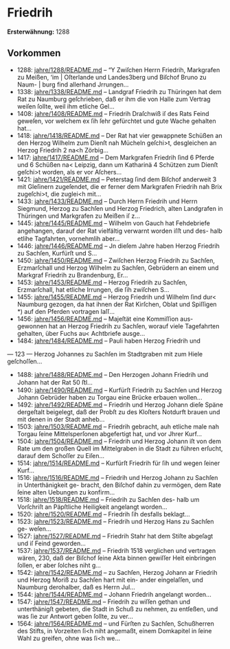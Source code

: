 # Friedrih

**Ersterwähnung:** 1288

## Vorkommen
- 1288: [jahre/1288/README.md](../jahre/1288/README.md) – “Y Zwiſchen Herrn Friedrih, Markgrafen zu Meißen, ‘im
| Oſterlande und Landes3berg und Biſchof Bruno zu Naum-
| burg find allerhand Jrrungen...
- 1338: [jahre/1338/README.md](../jahre/1338/README.md) – Landgraf Friedrih zu Thüringen hat dem Rat zu
Naumburg geſchrieben, daß er ihm die von Halle zum
Vertrag weiſen ſollte, weil ihm etliche Gel...
- 1408: [jahre/1408/README.md](../jahre/1408/README.md) – Friedrih Draſchwiß iſ des Rats Feind geweſen, vor
welchem ex ſih ſehr gefürchtet und gute Wache gehalten
hat...
- 1418: [jahre/1418/README.md](../jahre/1418/README.md) – Der Rat hat vier gewappnete Schüßen an den Herzog
Wilhelm zum Dienſt nah Mücheln geſchi>t, desgleichen
an Herzog Friedrih 2 na<h Zörbig...
- 1417: [jahre/1417/README.md](../jahre/1417/README.md) – Dem Markgrafen Friedrih ſind 6 Pferde und 6
Schüßen na< Leipzig, dann um Katharinä 4 Schützen
zum Dienſt geſchi>t worden, als er vor Aſchers...
- 1421: [jahre/1421/README.md](../jahre/1421/README.md) – Peterstag ſind dem Biſchof anderweit 3 mit
Gleſinern zugeſendet, die er ferner dem Markgrafen
Friedrih nah Brix zugeſchi>t, die zuglei<h mit...
- 1433: [jahre/1433/README.md](../jahre/1433/README.md) – Durch Herrn Friedrih und Herrn Siegmund, Herzog
zu Sachſen und Herzog Friedrich, alten Landgrafen in
Thüringen und Markgrafen zu Meißen iſ z...
- 1445: [jahre/1445/README.md](../jahre/1445/README.md) – Wilhelm von Gauch hat Fehdebriefe angehangen,
darauf der Rat vielfältig verwarnt worden iſﬅ und des-
halb etlihe Tagfahrten, vornehmlih aber...
- 1446: [jahre/1446/README.md](../jahre/1446/README.md) – Jn dieſem Jahre haben Herzog Friedrih zu Sachſen,
Kurfürſt und S...
- 1450: [jahre/1450/README.md](../jahre/1450/README.md) – Zwiſchen Herzog Friedrih zu Sachſen, Erzmarſchall
und Herzog Wilhelm zu Sachſen, Gebrüdern an einem
und Markgraf Friedrih zu Brandenburg, Er...
- 1453: [jahre/1453/README.md](../jahre/1453/README.md) – Herzog Friedrih zu Sachſen, Erzmarſchall, hat etliche
Irrungen, die ſih zwiſchen S...
- 1455: [jahre/1455/README.md](../jahre/1455/README.md) – Herzog Friedrih und Wilhelm ſind dur< Naumburg
gezogen, da hat ihnen der Rat Kirſchen, Oblat und
Spiſſigen *) auf den Pferden vortragen laſſ...
- 1456: [jahre/1456/README.md](../jahre/1456/README.md) – Majeſtät eine Kommiſſion aus-
gewonnen hat an Herzog Friedrih zu Sachſen, worauf
viele Tagefahrten gehalten, über Fuchs au< Achtbriefe
ausge...
- 1484: [jahre/1484/README.md](../jahre/1484/README.md) – Pauli haben Herzog Friedrih und


— 123 —
Herzog Johannes zu Sachſen im Stadtgraben mit zum
Hiele geſchoſſen...
- 1488: [jahre/1488/README.md](../jahre/1488/README.md) – Den Herzogen Johann Friedrih und Johann hat der
Rat 50 ﬅl...
- 1490: [jahre/1490/README.md](../jahre/1490/README.md) – Kurfürſt Friedrih zu Sachſen und Herzog Johann
Gebrüder haben zu Torgau eine Brücke erbauen wollen...
- 1492: [jahre/1492/README.md](../jahre/1492/README.md) – Friedrih und Herzog
Johann dieſe Späne dergeſtalt beigelegt, daß der Probſt
zu des Kloſters Notdurft brauen und mit denen in der
Stadt anheb...
- 1503: [jahre/1503/README.md](../jahre/1503/README.md) – Friedrih gebracht, auh etliche
male nah Torgau ſeine Mittelsperſonen abgefertigt hat,
und vor Jhrer Kurf...
- 1504: [jahre/1504/README.md](../jahre/1504/README.md) – Friedrih und Herzog Johann iſt von dem Rate
um den großen Quell im Mittelgraben in die Stadt zu
führen erſucht, darauf dem Schoſſer zu Eiſen...
- 1514: [jahre/1514/README.md](../jahre/1514/README.md) – Kurfürſt Friedrih für ſih und wegen ſeiner Kurf...
- 1516: [jahre/1516/README.md](../jahre/1516/README.md) – Friedrih
und Herzog Johann zu Sachſen in Unterthänigkeit ge-
bracht, den Biſchof dahin zu vermögen, dem Rate ſeine
alten Uebungen zu konfirm...
- 1518: [jahre/1518/README.md](../jahre/1518/README.md) – Friedrih zu Sachſen des-
halb um Vorſchriſt an Päpſtliche Heiligkeit angelangt
worden...
- 1520: [jahre/1520/README.md](../jahre/1520/README.md) – Friedrih ſih desfalls
beklagt...
- 1523: [jahre/1523/README.md](../jahre/1523/README.md) – Friedrih und Herzog Hans zu Sachſen ge-
weſen...
- 1527: [jahre/1527/README.md](../jahre/1527/README.md) – Friedrih Stahr hat dem Stiſte abgeſagt und iſ Feind
geworden...
- 1537: [jahre/1537/README.md](../jahre/1537/README.md) – Friedrih 1518 verglichen und vertragen
wären, 230, daß der Biſchof ſeine Akta binnen gewiſſer
Heit einbringen ſollen, er aber ſolches niht g...
- 1542: [jahre/1542/README.md](../jahre/1542/README.md) – zu Sachſen, Herzog Johann
ar Friedrih und Herzog Moriß zu Sachſen hart mit ein-
ander eingelaſſen, und Naumburg derohalber, daß es
Herrn Jul...
- 1544: [jahre/1544/README.md](../jahre/1544/README.md) – Johann Friedrih angelangt
worden...
- 1547: [jahre/1547/README.md](../jahre/1547/README.md) – Friedrih zu wiſſen gethan und unterthänigſt gebeten,
die Stadt in Schuß zu nehmen, zu entſeßen, und was
ſie zur Antwort geben ſollte, zu ver...
- 1564: [jahre/1564/README.md](../jahre/1564/README.md) – und Fürſten zu Sachſen, Schußherren des Stifts,
in Vorzeiten ſi<h niht angemaßt, einem Domkapitel in
ſeine Wahl zu greifen, ohne was ſi<h we...
